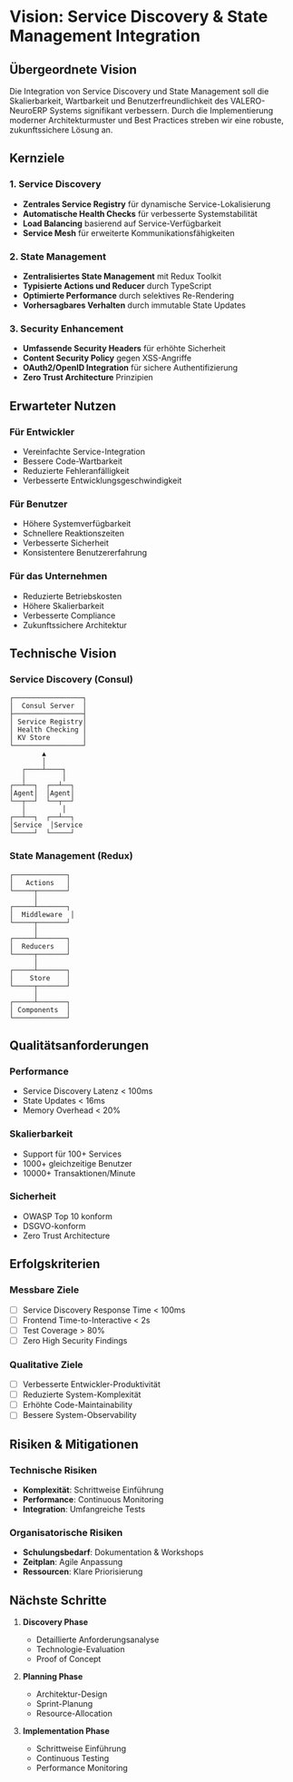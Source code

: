 # Vision: Service Discovery & State Management Integration

## Übergeordnete Vision

Die Integration von Service Discovery und State Management soll die Skalierbarkeit, Wartbarkeit und Benutzerfreundlichkeit des VALERO-NeuroERP Systems signifikant verbessern. Durch die Implementierung moderner Architekturmuster und Best Practices streben wir eine robuste, zukunftssichere Lösung an.

## Kernziele

### 1. Service Discovery
- **Zentrales Service Registry** für dynamische Service-Lokalisierung
- **Automatische Health Checks** für verbesserte Systemstabilität
- **Load Balancing** basierend auf Service-Verfügbarkeit
- **Service Mesh** für erweiterte Kommunikationsfähigkeiten

### 2. State Management
- **Zentralisiertes State Management** mit Redux Toolkit
- **Typisierte Actions und Reducer** durch TypeScript
- **Optimierte Performance** durch selektives Re-Rendering
- **Vorhersagbares Verhalten** durch immutable State Updates

### 3. Security Enhancement
- **Umfassende Security Headers** für erhöhte Sicherheit
- **Content Security Policy** gegen XSS-Angriffe
- **OAuth2/OpenID Integration** für sichere Authentifizierung
- **Zero Trust Architecture** Prinzipien

## Erwarteter Nutzen

### Für Entwickler
- Vereinfachte Service-Integration
- Bessere Code-Wartbarkeit
- Reduzierte Fehleranfälligkeit
- Verbesserte Entwicklungsgeschwindigkeit

### Für Benutzer
- Höhere Systemverfügbarkeit
- Schnellere Reaktionszeiten
- Verbesserte Sicherheit
- Konsistentere Benutzererfahrung

### Für das Unternehmen
- Reduzierte Betriebskosten
- Höhere Skalierbarkeit
- Verbesserte Compliance
- Zukunftssichere Architektur

## Technische Vision

### Service Discovery (Consul)
```plaintext
┌─────────────────┐
│  Consul Server  │
├─────────────────┤
│ Service Registry│
│ Health Checking │
│ KV Store        │
└─────────────────┘
        ▲
        │
   ┌────┴────┐
   │         │
┌──┴──┐  ┌──┴──┐
│Agent│  │Agent│
└──┬──┘  └──┬──┘
   │         │
┌──┴──┐  ┌──┴──┐
│Service  │Service
└─────┘  └─────┘
```

### State Management (Redux)
```plaintext
┌─────────────┐
│   Actions   │
└─────┬───────┘
      │
┌─────┴───────┐
│  Middleware  │
└─────┬───────┘
      │
┌─────┴───────┐
│  Reducers   │
└─────┬───────┘
      │
┌─────┴───────┐
│    Store    │
└─────┬───────┘
      │
┌─────┴───────┐
│ Components  │
└─────────────┘
```

## Qualitätsanforderungen

### Performance
- Service Discovery Latenz < 100ms
- State Updates < 16ms
- Memory Overhead < 20%

### Skalierbarkeit
- Support für 100+ Services
- 1000+ gleichzeitige Benutzer
- 10000+ Transaktionen/Minute

### Sicherheit
- OWASP Top 10 konform
- DSGVO-konform
- Zero Trust Architecture

## Erfolgskriterien

### Messbare Ziele
- [ ] Service Discovery Response Time < 100ms
- [ ] Frontend Time-to-Interactive < 2s
- [ ] Test Coverage > 80%
- [ ] Zero High Security Findings

### Qualitative Ziele
- [ ] Verbesserte Entwickler-Produktivität
- [ ] Reduzierte System-Komplexität
- [ ] Erhöhte Code-Maintainability
- [ ] Bessere System-Observability

## Risiken & Mitigationen

### Technische Risiken
- **Komplexität**: Schrittweise Einführung
- **Performance**: Continuous Monitoring
- **Integration**: Umfangreiche Tests

### Organisatorische Risiken
- **Schulungsbedarf**: Dokumentation & Workshops
- **Zeitplan**: Agile Anpassung
- **Ressourcen**: Klare Priorisierung

## Nächste Schritte

1. **Discovery Phase**
   - Detaillierte Anforderungsanalyse
   - Technologie-Evaluation
   - Proof of Concept

2. **Planning Phase**
   - Architektur-Design
   - Sprint-Planung
   - Resource-Allocation

3. **Implementation Phase**
   - Schrittweise Einführung
   - Continuous Testing
   - Performance Monitoring 